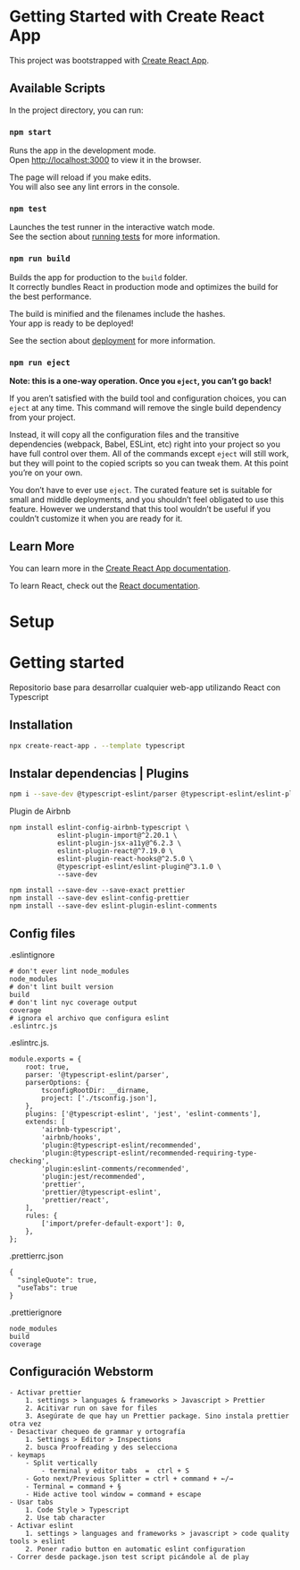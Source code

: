 # Getting Started with Create React App

This project was bootstrapped with [Create React App](https://github.com/facebook/create-react-app).

## Available Scripts

In the project directory, you can run:

### `npm start`

Runs the app in the development mode.\
Open [http://localhost:3000](http://localhost:3000) to view it in the browser.

The page will reload if you make edits.\
You will also see any lint errors in the console.

### `npm test`

Launches the test runner in the interactive watch mode.\
See the section about [running tests](https://facebook.github.io/create-react-app/docs/running-tests) for more information.

### `npm run build`

Builds the app for production to the `build` folder.\
It correctly bundles React in production mode and optimizes the build for the best performance.

The build is minified and the filenames include the hashes.\
Your app is ready to be deployed!

See the section about [deployment](https://facebook.github.io/create-react-app/docs/deployment) for more information.

### `npm run eject`

**Note: this is a one-way operation. Once you `eject`, you can’t go back!**

If you aren’t satisfied with the build tool and configuration choices, you can `eject` at any time. This command will remove the single build dependency from your project.

Instead, it will copy all the configuration files and the transitive dependencies (webpack, Babel, ESLint, etc) right into your project so you have full control over them. All of the commands except `eject` will still work, but they will point to the copied scripts so you can tweak them. At this point you’re on your own.

You don’t have to ever use `eject`. The curated feature set is suitable for small and middle deployments, and you shouldn’t feel obligated to use this feature. However we understand that this tool wouldn’t be useful if you couldn’t customize it when you are ready for it.

## Learn More

You can learn more in the [Create React App documentation](https://facebook.github.io/create-react-app/docs/getting-started).

To learn React, check out the [React documentation](https://reactjs.org/).

# Setup

# Getting started

Repositorio base para desarrollar cualquier web-app utilizando React con Typescript

## Installation

```bash
npx create-react-app . --template typescript

```
## Instalar dependencias | Plugins

```bash
npm i --save-dev @typescript-eslint/parser @typescript-eslint/eslint-plugin

```
Plugin de Airbnb
```
npm install eslint-config-airbnb-typescript \
            eslint-plugin-import@^2.20.1 \
            eslint-plugin-jsx-a11y@^6.2.3 \
            eslint-plugin-react@^7.19.0 \
            eslint-plugin-react-hooks@^2.5.0 \
            @typescript-eslint/eslint-plugin@^3.1.0 \
            --save-dev
```
```
npm install --save-dev --save-exact prettier
npm install --save-dev eslint-config-prettier
npm install --save-dev eslint-plugin-eslint-comments
```
## Config files
.eslintignore
```
# don't ever lint node_modules
node_modules
# don't lint built version
build
# don't lint nyc coverage output
coverage
# ignora el archivo que configura eslint
.eslintrc.js
```

.eslintrc.js.
```
module.exports = {
	root: true,
	parser: '@typescript-eslint/parser',
	parserOptions: {
		tsconfigRootDir: __dirname,
		project: ['./tsconfig.json'],
	},
	plugins: ['@typescript-eslint', 'jest', 'eslint-comments'],
	extends: [
		'airbnb-typescript',
		'airbnb/hooks',
		'plugin:@typescript-eslint/recommended',
		'plugin:@typescript-eslint/recommended-requiring-type-checking',
		'plugin:eslint-comments/recommended',
		'plugin:jest/recommended',
		'prettier',
		'prettier/@typescript-eslint',
		'prettier/react',
	],
	rules: {
		['import/prefer-default-export']: 0,
	},
};
```

.prettierrc.json
```
{
  "singleQuote": true,
  "useTabs": true
}
```

.prettierignore
```
node_modules
build
coverage
```

## Configuración Webstorm

```
- Activar prettier
    1. settings > languages & frameworks > Javascript > Prettier
    2. Acitivar run on save for files
    3. Asegúrate de que hay un Prettier package. Sino instala prettier otra vez
- Desactivar chequeo de grammar y ortografía
    1. Settings > Editor > Inspections
    2. busca Proofreading y des selecciona
- keymaps
    - Split vertically
        - terminal y editor tabs  =  ctrl + S
    - Goto next/Previous Splitter = ctrl + command + ←/→
    - Terminal = command + §
    - Hide active tool window = command + escape
- Usar tabs
    1. Code Style > Typescript
    2. Use tab character
- Activar eslint
    1. settings > languages and frameworks > javascript > code quality tools > eslint
    2. Poner radio button en automatic eslint configuration
- Correr desde package.json test script picándole al de play
```
